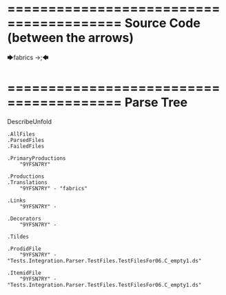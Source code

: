 ========================================
Source Code (between the arrows)
========================================

🡆fabrics ->;🡄

========================================
Parse Tree
========================================
DescribeUnfold

    .AllFiles
    .ParsedFiles
    .FailedFiles

    .PrimaryProductions
        "9YFSN7RY" 

    .Productions
    .Translations
        "9YFSN7RY" - "fabrics"

    .Links
        "9YFSN7RY" - 

    .Decorators
        "9YFSN7RY" - 

    .Tildes

    .ProdidFile
        "9YFSN7RY" - "Tests.Integration.Parser.TestFiles.TestFilesFor06.C_empty1.ds"

    .ItemidFile
        "9YFSN7RY" - "Tests.Integration.Parser.TestFiles.TestFilesFor06.C_empty1.ds"

